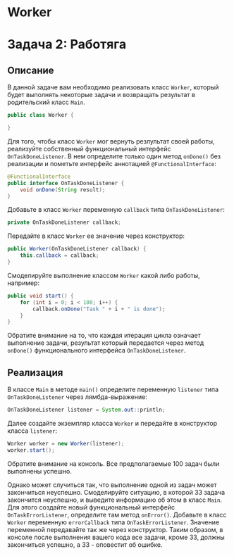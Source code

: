 # Worker

# Задача 2: Работяга

## Описание
В данной задаче вам необходимо реализовать класс `Worker`, который будет выполнять некоторые задачи и возвращать результат в родительский класс `Main`.
```java
public class Worker {

}
```
Для того, чтобы класс `Worker` мог вернуть резлультат своей работы, реализуйте собственный функциональный интерфейс `OnTaskDoneListener`. В нем определите только один метод `onDone()` без реализации и пометьте интерфейс аннотацией `@FunctionalInterface`:
```java
@FunctionalInterface
public interface OnTaskDoneListener {
    void onDone(String result);
}
```
Добавьте в класс `Worker` переменную `callback` типа `OnTaskDoneListener`:
```java
private OnTaskDoneListener callback;
```
Передайте в класс `Worker` ее значение через конструктор:
```java
public Worker(OnTaskDoneListener callback) {
    this.callback = callback;
}
```
Смоделируйте выполнение классом `Worker` какой либо работы, например:
```java
public void start() {
    for (int i = 0; i < 100; i++) {
        callback.onDone("Task " + i + " is done");
    }
}
```
Обратите внимание на то, что каждая итерация цикла означает выполнение задачи, результат который передается через метод `onDone()` функционального интерфейса `OnTaskDoneListener`.

## Реализация
В классе `Main` в методе `main()` определите переменную `listener` типа `OnTaskDoneListener` через лямбда-выражение:
```java
OnTaskDoneListener listener = System.out::println;
```
Далее создайте экземпляр класса `Worker` и передайте в конструктор класса `listener`:
```java
Worker worker = new Worker(listener);
worker.start();
```
Обратите внимание на консоль. Все предполагаемые 100 задач были выполнены успешно. 

Однако может случиться так, что выполнение одной из задач может закончиться неуспешно. Смоделируйте ситуацию, в которой 33 задача закончится неуспешно, и выведите информацию об этом в класс `Main`. Для этого создайте новый функциональный интерфейс `OnTaskErrorListener`, определите там метод `onError()`. Добавьте в класс `Worker` переменную `errorCallback` типа `OnTaskErrorListener`. Значение переменной передавайте так же через конструктор. Таким образом, в консоле после выполнения вашего кода все задачи, кроме 33, должны закончиться успешно, а 33 - оповестит об ошибке.
